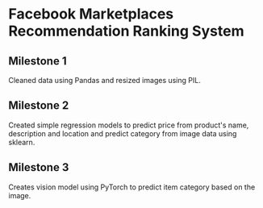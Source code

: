 # Facebook Marketplaces Recommendation Ranking System

## Milestone 1

Cleaned data using Pandas and resized images using PIL.

## Milestone 2

Created simple regression models to predict price from product's name, description and location and predict category from image data using sklearn.

## Milestone 3

Creates vision model using PyTorch to predict item category based on the image.
